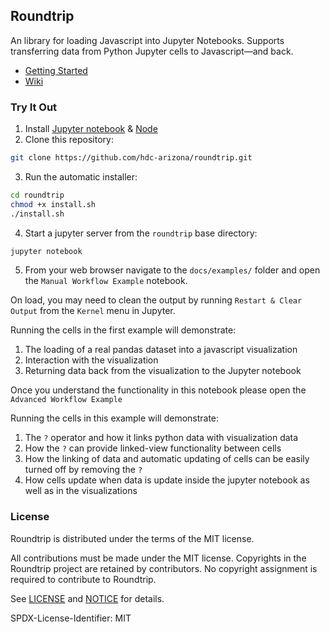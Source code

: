 ## Roundtrip

An library for loading Javascript into Jupyter
Notebooks. Supports transferring data from Python Jupyter cells to Javascript—and back.

- [Getting Started](#Try-It-Out)
- [Wiki](https://github.com/hdc-arizona/roundtrip/wiki)


### Try It Out
1) Install [Jupyter notebook](https://jupyter.org/install) & [Node](https://nodejs.org/en/download/)
2) Clone this repository:
```bash
git clone https://github.com/hdc-arizona/roundtrip.git
```
3) Run the automatic installer:
```bash
cd roundtrip
chmod +x install.sh
./install.sh
```
4) Start a jupyter server from the `roundtrip` base directory:
```bash
jupyter notebook 
```
5) From your web browser navigate to the `docs/examples/` folder and open the `Manual Workflow Example` notebook.

On load, you may need to clean the output by running `Restart & Clear Output`
from the `Kernel` menu in Jupyter.

Running the cells in the first example will demonstrate:

1. The loading of a real pandas dataset into a javascript visualization
2. Interaction with the visualization
3. Returning data back from the visualization to the Jupyter notebook

Once you understand the functionality in this notebook please open the `Advanced Workflow Example`

Running the cells in this example will demonstrate:
1. The `?` operator and how it links python data with visualization data
2. How the `?` can provide linked-view functionality between cells
3. How the linking of data and automatic updating of cells can be easily turned off by removing the `?`
4. How cells update when data is update inside the jupyter notebook as well as in the visualizations



### License

Roundtrip is distributed under the terms of the MIT license.

All contributions must be made under the MIT license.  Copyrights in the
Roundtrip project are retained by contributors.  No copyright assignment is
required to contribute to Roundtrip.

See [LICENSE](https://github.com/hdc-arizona/roundtrip/blob/master/LICENSE) and
[NOTICE](https://github.com/hdc-arizona/roundtrip/blob/master/NOTICE) for details.

SPDX-License-Identifier: MIT
